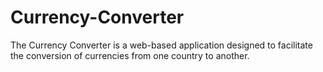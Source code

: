 # Currency-Converter
The Currency Converter is a web-based application designed to facilitate the conversion of currencies from one country to another.
